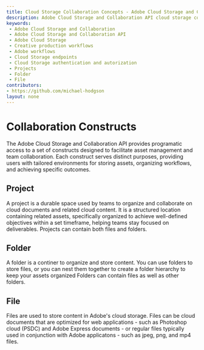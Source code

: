 ```yaml
---
title: Cloud Storage Collaboration Concepts - Adobe Cloud Storage and Collaboration API
description: Adobe Cloud Storage and Collaboration API cloud storage concepts
keywords:
 - Adobe Cloud Storage and Collaboration
 - Adobe Cloud Storage and Collaboration API
 - Adobe Cloud Storage
 - Creative production workflows
 - Adobe workflows
 - Cloud Storage endpoints
 - Cloud Storage authentication and autorization
 - Projects
 - Folder
 - File
contributors:
- https://github.com/michael-hodgson
layout: none
---
```


# Collaboration Constructs

The Adobe Cloud Storage and Collaboration API provides programatic access to a set of constructs designed to facilitate asset management and team collaboration. Each construct serves distinct purposes, providing users with tailored environments for storing assets, organizing workflows, and achieving specific outcomes.

## Project

A project is a durable space used by teams to organize and collaborate on cloud documents and related cloud content.
It is a structured location containing related assets, specifically organized to achieve well-defined objectives within a set timeframe, helping teams stay focused on deliverables.
Projects can contain both files and folders.

## Folder

A folder is a continer to organize and store content. You can use folders to store files, or you can nest them together to create a folder hierarchy to keep your assets organized
Folders can contain files as well as other folders.

## File

Files are used to store content in Adobe's cloud storage. Files can be cloud documents that are optimized for web applications - such as Photoshop cloud (PSDC) and Adobe Express documents - or regular files typically used in conjunction with Adobe applicatons - such as jpeg, png, and mp4 files.
